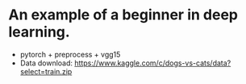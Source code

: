 # An example of a beginner in deep learning.
* pytorch + preprocess + vgg15
* Data download: https://www.kaggle.com/c/dogs-vs-cats/data?select=train.zip
